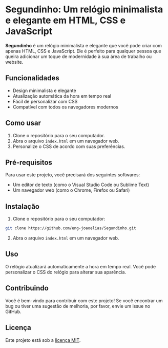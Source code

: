 # Segundinho: Um relógio minimalista e elegante em HTML, CSS e JavaScript

**Segundinho** é um relógio minimalista e elegante que você pode criar com apenas HTML, CSS e JavaScript. Ele é perfeito para qualquer pessoa que queira adicionar um toque de modernidade à sua área de trabalho ou website.

## Funcionalidades

* Design minimalista e elegante
* Atualização automática da hora em tempo real
* Fácil de personalizar com CSS
* Compatível com todos os navegadores modernos

## Como usar

1. Clone o repositório para o seu computador.
2. Abra o arquivo `index.html` em um navegador web.
3. Personalize o CSS de acordo com suas preferências.

## Pré-requisitos

Para usar este projeto, você precisará dos seguintes softwares:

* Um editor de texto (como o Visual Studio Code ou Sublime Text)
* Um navegador web (como o Chrome, Firefox ou Safari)

## Instalação

1. Clone o repositório para o seu computador:

```bash
git clone https://github.com/eng-joaoelias/Segundinho.git
```

2. Abra o arquivo `index.html` em um navegador web.

## Uso

O relógio atualizará automaticamente a hora em tempo real. Você pode personalizar o CSS do relógio para alterar sua aparência.

## Contribuindo

Você é bem-vindo para contribuir com este projeto! Se você encontrar um bug ou tiver uma sugestão de melhoria, por favor, envie um issue no GitHub.

## Licença

Este projeto está sob a [licença MIT](LICENSE).
